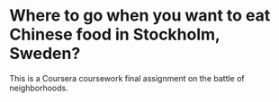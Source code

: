 # Where to go when you want to eat Chinese food in Stockholm, Sweden?
This is a Coursera coursework final assignment on the battle of neighborhoods.
